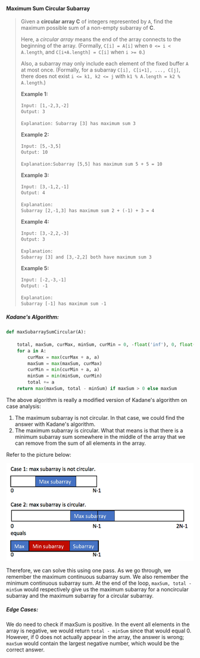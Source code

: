 #### Maximum Sum Circular Subarray

> Given a **circular array C** of integers represented by `A`, find the maximum possible sum of a non-empty subarray of **C**.
>
> Here, a _circular array_ means the end of the array connects to the beginning of the array.  \(Formally, `C[i] = A[i]` when `0 <= i < A.length`, and `C[i+A.length] = C[i]` when `i >= 0`.\)
>
> Also, a subarray may only include each element of the fixed buffer `A` at most once.  \(Formally, for a subarray `C[i], C[i+1], ..., C[j]`, there does not exist `i <= k1, k2 <= j` with `k1 % A.length = k2 % A.length`.\)
>
> **Example 1:**
>
> ```
> Input: [1,-2,3,-2]
> Output: 3
>
> Explanation: Subarray [3] has maximum sum 3
> ```
>
> **Example 2:**
>
> ```
> Input: [5,-3,5]
> Output: 10
>
> Explanation:Subarray [5,5] has maximum sum 5 + 5 = 10
> ```
>
> **Example 3:**
>
> ```
> Input: [3,-1,2,-1]
> Output: 4
>
> Explanation:
> Subarray [2,-1,3] has maximum sum 2 + (-1) + 3 = 4
> ```
>
> **Example 4:**
>
> ```
> Input: [3,-2,2,-3]
> Output: 3
>
> Explanation: 
> Subarray [3] and [3,-2,2] both have maximum sum 3
> ```
>
> **Example 5:**
>
> ```
> Input: [-2,-3,-1]
> Output: -1
>
> Explanation:
> Subarray [-1] has maximum sum -1
> ```

##### Kadane's Algorithm:

```py
def maxSubarraySumCircular(A):

    total, maxSum, curMax, minSum, curMin = 0, -float('inf'), 0, float('inf'), 0
    for a in A:
        curMax = max(curMax + a, a)
        maxSum = max(maxSum, curMax)
        curMin = min(curMin + a, a)
        minSum = min(minSum, curMin)
        total += a
    return max(maxSum, total - minSum) if maxSum > 0 else maxSum
```

The above algorithm is really a modified version of Kadane's algorithm on case analysis:

1. The maximum subarray is not circular. In that case, we could find the answer with Kadane's algorithm. 
2. The maximum subarray is circular. What that means is that there is a minimum subarray sum somewhere in the middle of the array that we can remove from the sum of all elements in the array. 

Refer to the picture below:

![](/assets/max_sum_circular.png)

Therefore, we can solve this using one pass. As we go through, we remember the maximum continuous subarray sum. We also remember the minimum continuous subarray sum. At the end of the loop, `maxSum, total - minSum` would  respectively give us the maximum subarray for a noncircular subarray and the maximum subarray for a circular subarray. 

##### Edge Cases:

We do need to check if maxSum is positive. In the event all elements in the array is negative, we would return `total - minSum` since that would equal 0. However, if 0 does not actually appear in the array, the answer is wrong; `maxSum` would contain the largest negative number, which would be the correct answer.

